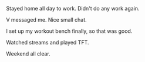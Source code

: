Stayed home all day to work. Didn't do any work again.

V messaged me. Nice small chat.

I set up my workout bench finally, so that was good.

Watched streams and played TFT.

Weekend all clear.
